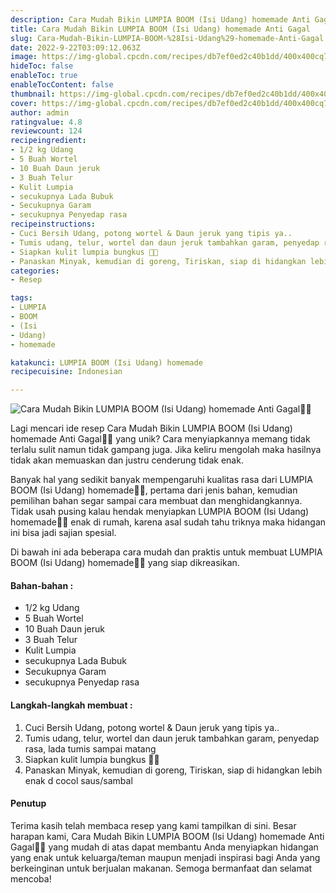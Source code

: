 ```yaml
---
description: Cara Mudah Bikin LUMPIA BOOM (Isi Udang) homemade Anti Gagal"
title: Cara Mudah Bikin LUMPIA BOOM (Isi Udang) homemade Anti Gagal
slug: Cara-Mudah-Bikin-LUMPIA-BOOM-%28Isi-Udang%29-homemade-Anti-Gagal
date: 2022-9-22T03:09:12.063Z
image: https://img-global.cpcdn.com/recipes/db7ef0ed2c40b1dd/400x400cq70/photo.jpg
hideToc: false
enableToc: true
enableTocContent: false
thumbnail: https://img-global.cpcdn.com/recipes/db7ef0ed2c40b1dd/400x400cq70/photo.jpg
cover: https://img-global.cpcdn.com/recipes/db7ef0ed2c40b1dd/400x400cq70/photo.jpg
author: admin
ratingvalue: 4.8
reviewcount: 124
recipeingredient:
- 1/2 kg Udang
- 5 Buah Wortel
- 10 Buah Daun jeruk
- 3 Buah Telur
- Kulit Lumpia
- secukupnya Lada Bubuk
- Secukupnya Garam
- secukupnya Penyedap rasa
recipeinstructions:
- Cuci Bersih Udang, potong wortel & Daun jeruk yang tipis ya..
- Tumis udang, telur, wortel dan daun jeruk tambahkan garam, penyedap rasa, lada tumis sampai matang
- Siapkan kulit lumpia bungkus 👩‍🍳
- Panaskan Minyak, kemudian di goreng, Tiriskan, siap di hidangkan lebih enak d cocol saus/sambal
categories:
- Resep

tags:
- LUMPIA
- BOOM
- (Isi
- Udang)
- homemade

katakunci: LUMPIA BOOM (Isi Udang) homemade
recipecuisine: Indonesian

---
```


![Cara Mudah Bikin LUMPIA BOOM (Isi Udang) homemade Anti Gagal👩‍🍳](https://img-global.cpcdn.com/recipes/db7ef0ed2c40b1dd/400x400cq70/photo.jpg)

Lagi mencari ide resep Cara Mudah Bikin LUMPIA BOOM (Isi Udang) homemade Anti Gagal👩‍🍳 yang unik? Cara menyiapkannya memang tidak terlalu sulit namun tidak gampang juga. Jika keliru mengolah maka hasilnya tidak akan memuaskan dan justru cenderung tidak enak.

Banyak hal yang sedikit banyak mempengaruhi kualitas rasa dari LUMPIA BOOM (Isi Udang) homemade👩‍🍳, pertama dari jenis bahan, kemudian pemilihan bahan segar sampai cara membuat dan menghidangkannya. Tidak usah pusing kalau hendak menyiapkan LUMPIA BOOM (Isi Udang) homemade👩‍🍳 enak di rumah, karena asal sudah tahu triknya maka hidangan ini bisa jadi sajian spesial.

Di bawah ini ada beberapa cara mudah dan praktis untuk membuat LUMPIA BOOM (Isi Udang) homemade👩‍🍳 yang siap dikreasikan.

<!--inarticleads1-->

#### Bahan-bahan :

- 1/2 kg Udang
- 5 Buah Wortel
- 10 Buah Daun jeruk
- 3 Buah Telur
- Kulit Lumpia
- secukupnya Lada Bubuk
- Secukupnya Garam
- secukupnya Penyedap rasa

<!--inarticleads2-->

#### Langkah-langkah membuat :

1. Cuci Bersih Udang, potong wortel & Daun jeruk yang tipis ya..
1. Tumis udang, telur, wortel dan daun jeruk tambahkan garam, penyedap rasa, lada tumis sampai matang
1. Siapkan kulit lumpia bungkus 👩‍🍳
1. Panaskan Minyak, kemudian di goreng, Tiriskan, siap di hidangkan lebih enak d cocol saus/sambal

#### Penutup

Terima kasih telah membaca resep yang kami tampilkan di sini. Besar harapan kami, Cara Mudah Bikin LUMPIA BOOM (Isi Udang) homemade Anti Gagal👩‍🍳 yang mudah di atas dapat membantu Anda menyiapkan hidangan yang enak untuk keluarga/teman maupun menjadi inspirasi bagi Anda yang berkeinginan untuk berjualan makanan. Semoga bermanfaat dan selamat mencoba!